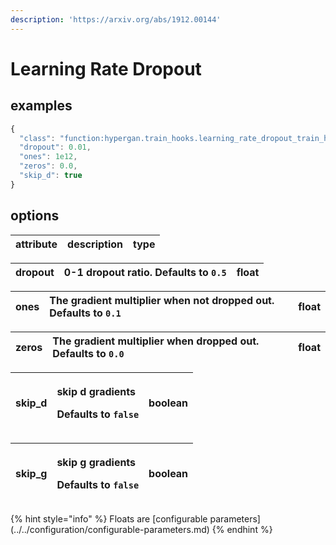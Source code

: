```yaml
---
description: 'https://arxiv.org/abs/1912.00144'
---
```


# Learning Rate Dropout

## examples

```javascript
{
  "class": "function:hypergan.train_hooks.learning_rate_dropout_train_hook.LearningRateDropoutTrainHook",
  "dropout": 0.01,
  "ones": 1e12,
  "zeros": 0.0,
  "skip_d": true
}
```

## options

| attribute | description | type |
| :--- | :--- | :--- |


| dropout | 0-1 dropout ratio. Defaults to `0.5` | float |
| :--- | :--- | :--- |


| ones | The gradient multiplier when not dropped out. Defaults to `0.1` | float |
| :--- | :--- | :--- |


| zeros | The gradient multiplier when dropped out. Defaults to `0.0` | float |
| :--- | :--- | :--- |


<table>
  <thead>
    <tr>
      <th style="text-align:left">skip_d</th>
      <th style="text-align:left">
        <p>skip d gradients</p>
        <p>Defaults to <code>false</code>
        </p>
      </th>
      <th style="text-align:left">boolean</th>
    </tr>
  </thead>
  <tbody></tbody>
</table><table>
  <thead>
    <tr>
      <th style="text-align:left">skip_g</th>
      <th style="text-align:left">
        <p>skip g gradients</p>
        <p>Defaults to <code>false</code>
        </p>
      </th>
      <th style="text-align:left">boolean</th>
    </tr>
  </thead>
  <tbody></tbody>
</table>{% hint style="info" %}
Floats are [configurable parameters](../../configuration/configurable-parameters.md)
{% endhint %}

